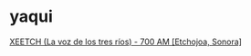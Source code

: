 # yaqui

[XEETCH (La voz de los tres ríos) - 700 AM [Etchojoa, Sonora]](http://radios.inpi.gob.mx:8080/xeetch)

